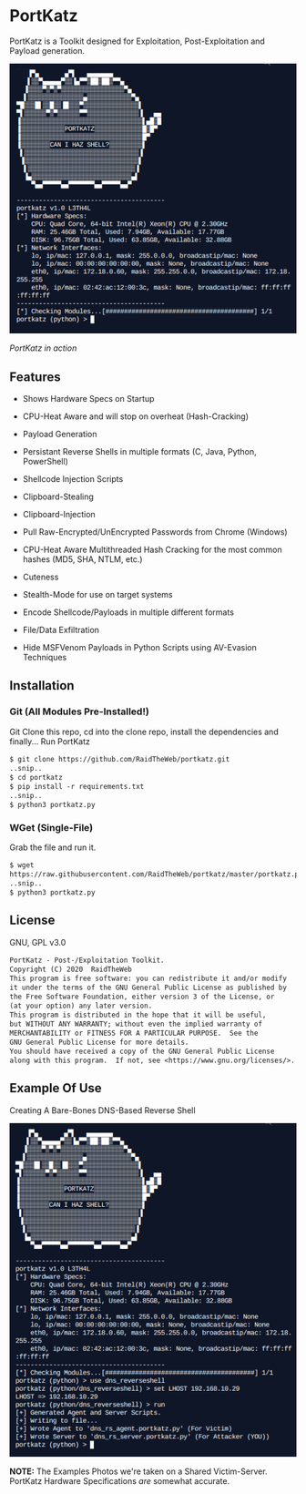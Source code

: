 # PortKatz

PortKatz is a Toolkit designed for Exploitation, Post-Exploitation and Payload generation.

![PortKatz](./images/1.png)

*PortKatz in action*

## Features

- Shows Hardware Specs on Startup

- CPU-Heat Aware and will stop on overheat (Hash-Cracking)

- Payload Generation

- Persistant Reverse Shells in multiple formats (C, Java, Python, PowerShell)

- Shellcode Injection Scripts

- Clipboard-Stealing

- Clipboard-Injection

- Pull Raw-Encrypted/UnEncrypted Passwords from Chrome (Windows)

- CPU-Heat Aware Multithreaded Hash Cracking for the most common hashes (MD5, SHA, NTLM, etc.)

- Cuteness

- Stealth-Mode for use on target systems

- Encode Shellcode/Payloads in multiple different formats

- File/Data Exfiltration

- Hide MSFVenom Payloads in Python Scripts using AV-Evasion Techniques

## Installation

### Git (All Modules Pre-Installed!)

Git Clone this repo, cd into the clone repo, install the dependencies and finally... Run PortKatz
```
$ git clone https://github.com/RaidTheWeb/portkatz.git
..snip..
$ cd portkatz
$ pip install -r requirements.txt
..snip..
$ python3 portkatz.py
```

### WGet (Single-File)

Grab the file and run it.

```
$ wget https://raw.githubusercontent.com/RaidTheWeb/portkatz/master/portkatz.py
..snip..
$ python3 portkatz.py
```

## License

GNU, GPL v3.0

```
PortKatz - Post-/Exploitation Toolkit.
Copyright (C) 2020  RaidTheWeb
This program is free software: you can redistribute it and/or modify
it under the terms of the GNU General Public License as published by
the Free Software Foundation, either version 3 of the License, or
(at your option) any later version.
This program is distributed in the hope that it will be useful,
but WITHOUT ANY WARRANTY; without even the implied warranty of
MERCHANTABILITY or FITNESS FOR A PARTICULAR PURPOSE.  See the
GNU General Public License for more details.
You should have received a copy of the GNU General Public License
along with this program.  If not, see <https://www.gnu.org/licenses/>.
```


## Example Of Use

Creating A Bare-Bones DNS-Based Reverse Shell

![dns_reverseshell](./images/2.png)

**NOTE:** The Examples Photos we're taken on a Shared Victim-Server. PortKatz Hardware Specifications *are* somewhat accurate.
